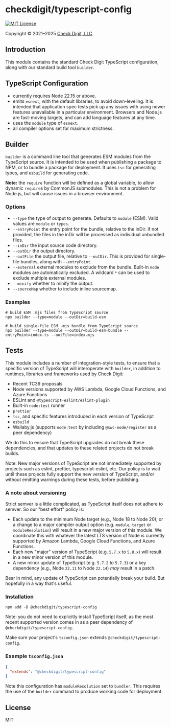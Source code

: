# checkdigit/typescript-config

[![MIT License](https://img.shields.io/github/license/checkdigit/typescript-config)](https://github.com/checkdigit/typescript-config/blob/master/LICENSE.txt)

Copyright © 2021–2025 [Check Digit, LLC](https://checkdigit.com)

## Introduction

This module contains the standard Check Digit TypeScript configuration, along with our standard build tool `builder`.

## TypeScript Configuration

- currently requires Node 22.15 or above.
- emits `esnext`, with the default libraries, to avoid down-leveling. It is intended that application spec tests pick
  up any issues with using newer features unavailable in a particular environment. Browsers and Node.js are fast-moving
  targets, and can add language features at any time.
- uses the `module` type of `esnext`.
- all compiler options set for maximum strictness.

## Builder

`builder` is a command line tool that generates ESM modules from the TypeScript source.
It is intended to be used when publishing a package to NPM, or to bundle a package for deployment.
It uses `tsc` for generating types, and `esbuild` for generating code.

**Note:** the `require` function will be defined as a global variable, to allow
dynamic `require`s by CommonJS submodules. This is not a problem for Node.js, but will cause issues in a browser environment.

### Options

- `--type` the type of output to generate. Defaults to `module` (ESM). Valid values are `module` or `types`.
- `--entryPoint` the entry point for the bundle, relative to the inDir. if not provided, the files in the inDir will
  be processed as individual unbundled files.
- `--inDir` the input source code directory.
- `--outDir` the output directory.
- `--outFile` the output file, relative to `--outDir`. This is provided for single-file bundles, along with `--entryPoint`.
- `--external` external modules to exclude from the bundle. Built-in `node` modules are automatically excluded.
  A wildcard `*` can be used to exclude multiple external modules.
- `--minify` whether to minify the output.
- `--sourceMap` whether to include inline sourcemap.

### Examples

```shell
# build ESM .mjs files from TypeScript source
npx builder --type=module --outDir=build-esm

# build single-file ESM .mjs bundle from TypeScript source
npx builder --type=module --outDir=build-esm-bundle --entryPoint=index.ts --outFile=index.mjs
```

## Tests

This module includes a number of integration-style tests,
to ensure that a specific version of TypeScript will interoperate
with `builder`, in addition to runtimes, libraries and frameworks used by Check Digit:

- Recent TC39 proposals
- Node versions supported by AWS Lambda, Google Cloud Functions, and Azure Functions
- ESLint and `@typescript-eslint/eslint-plugin`
- Built-in `node:test` runner
- `prettier`
- `tsc`, and specific features introduced in each version of TypeScript
- `esbuild`
- Wallaby.js (supports `node:test` by including `@swc-node/register` as a peer dependency)

We do this to ensure that TypeScript upgrades do not break these dependencies,
and that updates to these related projects do not break builds.

Note: New major versions of TypeScript are not immediately
supported by projects such as eslint, prettier, typescript-eslint,
etc. Our policy is to wait until these projects fully support
the new version of TypeScript, and/or without emitting warnings during these tests, before publishing.

### A note about versioning

Strict semver is a little complicated, as TypeScript itself does not adhere to semver. So our "best effort" policy is:

- Each update to the minimum Node target (e.g., Node 18 to Node 20), or a change to a major compiler output option
  (e.g. `module`, `target` or `moduleResolution`) will result in a new major version of this module.
  We coordinate this with whatever the latest LTS version of Node is currently supported by Amazon Lambda,
  Google Cloud Functions, and Azure Functions.
- Each new "major" version of TypeScript (e.g. `5.7.x` to `5.8.x`) will result in a new minor version of this module.
- A new minor update of TypeScript (e.g. `5.7.2` to `5.7.3`) or a key dependency (e.g., Node `22.11` to Node `22.14`) _may_ result in a patch.

Bear in mind, any update of TypeScript can potentially break your build. But hopefully in a way that's useful.

### Installation

```shell
npm add -D @checkdigit/typescript-config
```

Note: you do not need to explicitly install TypeScript itself, as the most recent supported version comes in as a
peer dependency of `@checkdigit/typescript-config`.

Make sure your project's `tsconfig.json` extends `@checkdigit/typescript-config`.

### Example `tsconfig.json`

```json
{
  "extends": "@checkdigit/typescript-config"
}
```

Note this configuration has `moduleResolution` set to `bundler`.
This requires the use of the `builder` command
to produce working code for deployment.

## License

MIT
